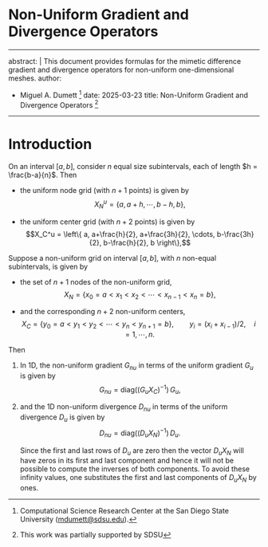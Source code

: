 # Non-Uniform Gradient and Divergence Operators

---
abstract: |
  This document provides formulas for the mimetic difference gradient
  and divergence operators for non-uniform one-dimensional meshes.
author:
- Miguel A. Dumett [^1]
date: 2025-03-23
title: Non-Uniform Gradient and Divergence Operators [^2]
---

# Introduction

On an interval $[a,b]$, consider $n$ equal size subintervals, each of
length $h = \frac{b-a}{n}$. Then

-   the uniform node grid (with $n+1$ points) is given by
    $$X_N^u = \{ a, a+h, \cdots, b-h, b \},$$

-   the uniform center grid (with $n+2$ points) is given by
    $$X_C^u = \left\{ a, a+\frac{h}{2}, a+\frac{3h}{2}, \cdots, b-\frac{3h}{2}, b-\frac{h}{2}, b \right\},$$

Suppose a non-uniform grid on interval $[a,b]$, with $n$ non-equal
subintervals, is given by

-   the set of $n+1$ nodes of the non-uniform grid,
    $$X_N = \{ x_0 = a < x_1 < x_2 < \cdots < x_{n-1} < x_n = b \},$$

-   and the corresponding $n+2$ non-uniform centers,
    $$X_C = \{ y_0 = a < y_1 < y_2 < \cdots < y_n < y_{n+1} = b \}, \qquad y_i = (x_i + x_{i-1})/2, \quad i = 1,\cdots,n.$$

Then

1.  In 1D, the non-uniform gradient $G_{nu}$ in terms of the uniform
    gradient $G_u$ is given by
    $$G_{nu} = \text{diag}((G_u X_C)^{-1}) \, G_u,$$

2.  and the 1D non-uniform divergence $D_{nu}$ in terms of the uniform
    divergence $D_u$ is given by
    $$D_{nu} = \text{diag}((D_u X_N)^{-1}) \, D_u.$$

    Since the first and last rows of $D_u$ are zero then the vector
    $D_u X_N$ will have zeros in its first and last component and hence
    it will not be possible to compute the inverses of both components.
    To avoid these infinity values, one substitutes the first and last
    components of $D_u X_N$ by ones.

[^1]: Computational Science Research Center at the San Diego State
    University (mdumett@sdsu.edu).

[^2]: This work was partially supported by SDSU
